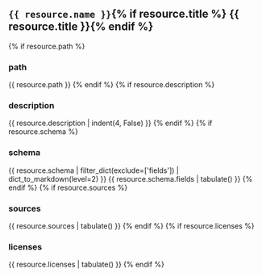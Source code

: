 ## `{{ resource.name }}`{% if resource.title %} {{ resource.title }}{% endif %}

{% if resource.path %}
### path
{{ resource.path }}
{% endif %}
{% if resource.description %}
### description
{{ resource.description | indent(4, False) }}
{% endif %}
{% if resource.schema %}
### schema
{{ resource.schema | filter_dict(exclude=['fields']) | dict_to_markdown(level=2) }}
{{ resource.schema.fields | tabulate() }}
{% endif %}
{% if resource.sources %}
### sources
{{ resource.sources | tabulate() }}
{% endif %}
{% if resource.licenses %}
### licenses
{{ resource.licenses | tabulate() }}
{% endif %}
